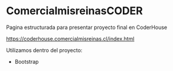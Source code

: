 # ComercialmisreinasCODER

Pagina estructurada para presentar proyecto final en CoderHouse

https://coderhouse.comercialmisreinas.cl/index.html

Utilizamos dentro del proyecto:
- Bootstrap
